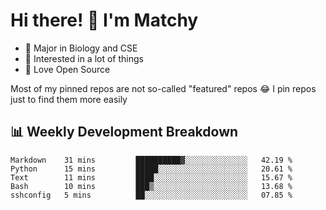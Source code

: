 # Hi there! 👋 I'm Matchy

- 🧬 Major in Biology and CSE
- 🎈 Interested in a lot of things
- 💜 Love Open Source

Most of my pinned repos are not so-called "featured" repos 😂 I pin repos just to find them more easily

## 📊 Weekly Development Breakdown

<!--START_SECTION:waka-->

```text
Markdown    31 mins         ██████████▓░░░░░░░░░░░░░░   42.19 %
Python      15 mins         █████░░░░░░░░░░░░░░░░░░░░   20.61 %
Text        11 mins         ████░░░░░░░░░░░░░░░░░░░░░   15.67 %
Bash        10 mins         ███▒░░░░░░░░░░░░░░░░░░░░░   13.68 %
sshconfig   5 mins          ██░░░░░░░░░░░░░░░░░░░░░░░   07.85 %
```

<!--END_SECTION:waka-->

